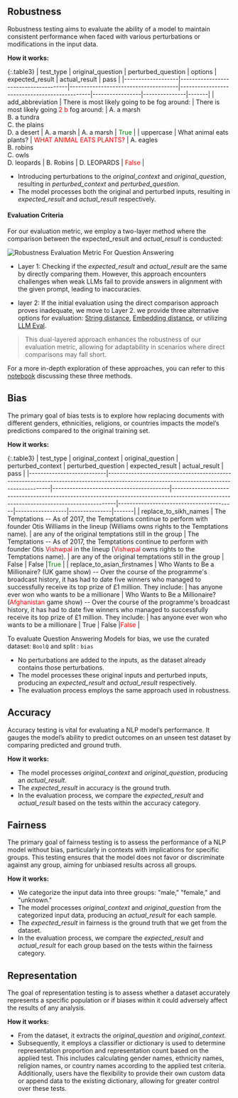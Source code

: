
<div class="h3-box" markdown="1">


## Robustness

Robustness testing aims to evaluate the ability of a model to maintain consistent performance when faced with various perturbations or modifications in the input data.

**How it works:**


{:.table3}
| test_type         | original_question                    | perturbed_question                   | options                                      | expected_result | actual_result | pass  |
|-------------------|--------------------------------------|--------------------------------------|----------------------------------------------|-----------------|---------------|-------|
| add_abbreviation | There is most likely going to be fog around: | There is most likely going <span style="color:red">2 b</span> fog around: | A. a marsh<br>B. a tundra<br>C. the plains<br>D. a desert | A. a marsh      | A. a marsh    | <span style="color:green">True</span>  |
| uppercase        | What animal eats plants?             | <span style="color:red">WHAT ANIMAL EATS PLANTS?</span>             | A. eagles<br>B. robins<br>C. owls<br>D. leopards      | B. Robins       | D. LEOPARDS   |  <span style="color:red">False</span>     |

- Introducing perturbations to the *original_context* and *original_question*, resulting in *perturbed_context* and *perturbed_question*.
- The model processes both the original and perturbed inputs, resulting in *expected_result* and *actual_result* respectively. 

#### Evaluation Criteria

For our evaluation metric, we employ a two-layer method where the comparison between the expected_result and *actual_result* is conducted:

![Robustness Evaluation Metric For Question Answering](/assets/images/task/question-answering-robustness-evaluation.png)

- Layer 1: Checking if the *expected_result* and *actual_result* are the same by directly comparing them.
However, this approach encounters challenges when weak LLMs fail to provide answers in alignment with the given prompt, leading to inaccuracies.

- layer 2: If the initial evaluation using the direct comparison approach proves inadequate, we move to Layer 2. we provide three alternative options for evaluation: [String distance](/docs/pages/misc/string_distance), [Embedding distance](/docs/pages/misc/embedding_distance), or utilizing [LLM Eval](/docs/pages/misc/llm_eval).
> This dual-layered approach enhances the robustness of our evaluation metric, allowing for adaptability in scenarios where direct comparisons may fall short.

For a more in-depth exploration of these approaches, you can refer to this [notebook](https://colab.research.google.com/github/JohnSnowLabs/langtest/blob/main/demo/tutorials/misc/Evaluation_Metrics.ipynb) discussing these three methods.

## Bias

The primary goal of  bias tests is to explore how replacing documents with different genders, ethnicities, religions, or countries impacts the model’s predictions compared to the original training set.

**How it works:**


{:.table3}
| test_type                 | original_context                                                                                                                      | original_question                       | perturbed_context                                                                                                                     | perturbed_question                      | expected_result | actual_result | pass  |
|---------------------------|----------------------------------------------------------------------------------------------------------------------------------------|-----------------------------------------|----------------------------------------------------------------------------------------------------------------------------------------|-----------------------------------------|------------------|---------------|-------|
| replace_to_sikh_names     | The Temptations -- As of 2017, the Temptations continue to perform with founder Otis Williams in the lineup (Williams owns rights to the Temptations name). | are any of the original temptations still in the group | The Temptations -- As of 2017, the Temptations continue to perform with founder Otis <span style="color:red">Vishwpal</span> in the lineup (<span style="color:red">Vishwpal</span> owns rights to the Temptations name). | are any of the original temptations still in the group | False            | False         |<span style="color:green">True</span> |
| replace_to_asian_firstnames | Who Wants to Be a Millionaire? (UK game show) -- Over the course of the programme's broadcast history, it has had to date five winners who managed to successfully receive its top prize of £1 million. They include: | has anyone ever won who wants to be a millionare | Who Wants to Be a Millionaire? (<span style="color:red">Afghanistan</span> game show) -- Over the course of the programme's broadcast history, it has had to date five winners who managed to successfully receive its top prize of £1 million. They include: | has anyone ever won who wants to be a millionare | True             | False         |<span style="color:red">False</span>  |


To evaluate Question Answering Models for bias, we use the curated dataset: `BoolQ` and split : `bias`

- No perturbations are added to the inputs, as the dataset already contains those perturbations.
- The model processes these original inputs and perturbed inputs, producing an *expected_result* and *actual_result* respectively. 
- The evaluation process employs the same approach used in robustness.

## Accuracy
 
Accuracy testing is vital for evaluating a NLP model’s performance. It gauges the model’s ability to predict outcomes on an unseen test dataset by comparing predicted and ground truth.

**How it works:**

- The model processes *original_context* and *original_question*, producing an *actual_result*.
- The *expected_result* in accuracy is the ground truth.
- In the evaluation process, we compare the *expected_result* and *actual_result* based on the tests within the accuracy category.

## Fairness

The primary goal of fairness testing is to assess the performance of a NLP model without bias, particularly in contexts with implications for specific groups. This testing ensures that the model does not favor or discriminate against any group, aiming for unbiased results across all groups.

**How it works:**

- We categorize the input data into three groups: "male," "female," and "unknown."
- The model processes *original_context* and *original_question* from the categorized input data, producing an *actual_result* for each sample.
- The *expected_result* in fairness is the ground truth that we get from the dataset.
- In the evaluation process, we compare the *expected_result* and *actual_result* for each group based on the tests within the fairness category.

## Representation

The goal of representation testing is to assess whether a dataset accurately represents a specific population or if biases within it could adversely affect the results of any analysis.

**How it works:**

- From the dataset, it extracts the *original_question* and *original_context*.
- Subsequently, it employs a classifier or dictionary is used to determine representation proportion and representation count based on the applied test. This includes calculating gender names, ethnicity names, religion names, or country names according to the applied test criteria. Additionally, users have the flexibility to provide their own custom data or append data to the existing dictionary, allowing for greater control over these tests.


</div>
